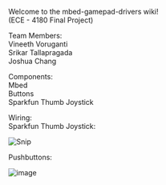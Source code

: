 Welcome to the mbed-gamepad-drivers wiki!    
(ECE - 4180 Final Project) 

Team Members:   
Vineeth Voruganti    
Srikar Tallapragada    
Joshua Chang

Components:    
Mbed    
Buttons    
Sparkfun Thumb Joystick     

Wiring:   
Sparkfun Thumb Joystick:

![Snip](https://user-images.githubusercontent.com/55115625/164071228-a6d525d9-9f87-42ee-b80d-b31d943a4a55.png)

Pushbuttons:   
    
![image](https://user-images.githubusercontent.com/55115625/163015386-f72815b7-37fd-4497-9429-6f359b494cf6.png)

